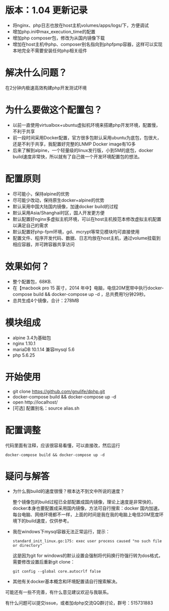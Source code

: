 # 版本：1.04 更新记录

* 将nginx、php日志也放在host主机volumes/apps/logs/下，方便调试
* 增加php.ini中max_execution_time的配置
* 增加php composer包，修改为从国内镜像下载
* 增加在host主机中php、composer别名指向到phpfpmp容器，这样可以实现本地完全不需要安装任何php相关组件

# 解决什么问题？

在2分钟内极速高效构建php开发测试环境

# 为什么要做这个配置包？

* 以前一直使用virtualbox+ubuntu虚拟机环境来搭建php开发环境，配置慢，不利于共享
* 前一段时间采用Docker配置，官方很多包默认采用ubuntu为底包，包很大，还是不利于共享，我配置好完整的LNMP Docker image有1G多
* 后来了解到alpine，一个轻量级的linux发行版，小到5M的底包，docker build速度非常快，所以就有了自己做一个开发环境配置包的想法。

# 配置原则

* 尽可能小，保持alpine的优势
* 尽可能少改动，保持原生docker+alpine的优势
* 默认采用中国大陆国内镜像，加速docker build的过程
* 默认采用Asia/Shanghai时区，国人开发更方便
* 默认配置好nginx多虚拟主机环境，可以在host主机按范本修改虚拟主机配置以满足自己的需求
* 默认配置好php-fpm环境，gd、mcrypt等常见模块均可直接使用
* 配置文件、程序开发代码、数据、日志均放在host主机，通过volume挂载到相应容器，并可跨容器共享访问

# 效果如何？

* 整个配置包，68KB.
* 在【macbook pro 15 英寸，2014 年中】电脑，电信20M宽带中执行docker-compose build && docker-compose up -d ，总共费用1分钟29秒。
* 总共生成4个镜像，合计：278MB

# 模块组成

* alpine 3.4为基础包
* nginx 1.10.1
* mariaDB 10.1.14 兼容mysql 5.6 
* php 5.6.25

# 开始使用

* git clone https://github.com/gnulife/dphp.git
* docker-compose build && docker-compose up -d
* open http://localhost/
* [可选] 配置别名：source alias.sh

# 配置调整

代码里面有注释，应该很容易看懂，可以直接改，然后运行

`docker-compose build && docker-compose up -d`

# 疑问与解答 

* 为什么我build的速度很慢？根本达不到文中所说的速度？

  整个镜像包的build过程已全部配置成国内镜像，理论上速度是非常快的，docker本身也要配置成采用国内镜像，方法可自行搜索：docker 国内加速。每台电脑、网络环境都不一样，上面的时间是我在我的电脑上电信20M宽度环境下的build速度，仅供参考。

* 我在windows下mysql容器无法正常运行，提示：

  `standard_init_linux.go:175: exec user process caused "no such file or directory"`

  这是因为git for windows的默认设置会强制将代码换行符强行转为dos格式，需要修改设置后重新git clone：

  `git config --global core.autocrlf false `

* 其他有关docker基本概念和环境配置请自行搜索解决。

可能还有一些不完善，有什么意见建议欢迎与我联系。

有什么问题可以提交issue，或者加dphp交流QQ群讨论，群号：515731883
